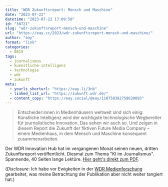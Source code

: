 ```yaml
---
title: "WDR Zukunftsreport: Mensch und Maschine"
date: "2023-07-22"
datetime: "2023-07-22 17:09:50"
id: "38721"
slug: "wdr-zukunftsreport-mensch-und-maschine"
url: "https://eay.cc/2023/wdr-zukunftsreport-mensch-und-maschine/"
author: "eay"
format: "link"
categories:
  - 0815
tags:
  - journalismus
  - kuenstliche-intelligenz
  - technologie
  - wdr
  - zukunft
meta:
  - yourls_shorturl: "https://eay.li/3nb"
  - linked_list_url: "https://zukunft.wdr.de/"
  - content_copy: "https://eay.social/@eay/110758382758620093"
---
```


> Entscheider:innen in Medienhäusern weltweit sind sich einig: Künstliche Intelligenz wird der wichtigste technologische Wegbereiter für journalistische Innovation. Das sehen wir auch so. Und zeigen in diesem Report die Zukunft der fiktiven Future Media Company – einem Medienhaus, in dem Mensch und Maschine konsequent zusammenarbeiten.

Der WDR Innovation Hub hat im vergangenen Monat seinen neuen, dritten Zukunftsreport veröffentlicht. Diesmal zum Thema "KI im Journalismus". Spannende, 40 Seiten lange Lektüre. [Hier geht's direkt zum PDF](https://zukunft.wdr.de/assets/pdf/WDR-Zukunftsreport_MenschUndMaschine.pdf).

(_Disclosure_: Ich habe vor Ewigkeiten in der [WDR Medienforschung](https://www1.wdr.de/unternehmen/der-wdr/profil/organisation/medienforschung-100.html) gearbeitet, was meine Betrachtung der Publikation aber nicht weiter tangiert hat.)
